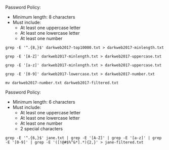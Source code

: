 Password Policy:
- Minimum length: 8 characters
- Must include:
    - At least one uppercase letter
    - At least one lowercase letter
    - At least one number
```shell
grep -E '^.{8,}$' darkweb2017-top10000.txt > darkweb2017-minlength.txt

grep -E '[A-Z]' darkweb2017-minlength.txt > darkweb2017-uppercase.txt

grep -E '[a-z]' darkweb2017-minlength.txt > darkweb2017-uppercase.txt

grep -E '[0-9]' darkweb2017-lowercase.txt > darkweb2017-number.txt

mv darkweb2017-number.txt darkweb2017-filtered.txt
```

Password Policy:
- Minimum length: 6 characters
- Must include:
    - At least one uppercase letter
    - At least one lowercase letter
    - At least one number
    - 2 special characters

```shell
grep -E '^.{6,}$' jane.txt | grep -E '[A-Z]' | grep -E '[a-z]' | grep -E '[0-9]' | grep -E '([!@#$%^&*].*){2,}' > jane-filtered.txt
```